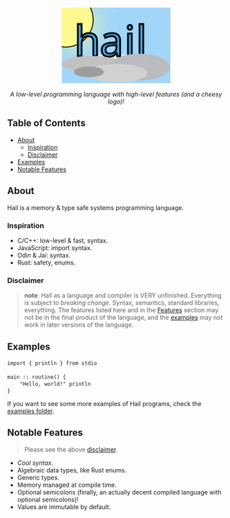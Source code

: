 <p align="center">
    <img src="logo.svg" width="50%">
    <p align="center"><i>A low-level programming language with high-level features (and a cheesy logo)!</i><p>
</p>

## Table of Contents
- [About](#about)
    - [Inspiration](#inspiration)
    - [Disclaimer](#disclaimer)
- [Examples](#examples)
- [Notable Features](#notable-features)

## About
Hail is a memory & type safe systems programming language.

### Inspiration
- C/C++: low-level & fast, syntax.
- JavaScript: import syntax.
- Odin & Jai: syntax.
- Rust: safety, enums.

### Disclaimer
> **note**: Hail as a language and compiler is VERY unfinished.  Everything is subject to *breaking change*.  Syntax, semantics, standard libraries, everything.  The features listed here and in the [Features](#features) section may not be in the final product of the language, and the [examples](https://github.com/hail-lang/hail/tree/main/examples) may not work in later versions of the language.

## Examples
```hail
import { println } from stdio

main :: routine() {
    "Hello, world!" println
}
```

If you want to see some more examples of Hail programs, check the [examples folder](https://github.com/hail-lang/hail/tree/main/examples).

## Notable Features
> Please see the above [disclaimer](#disclaimer).

- *Cool syntax*.
- Algebraic data types, like Rust enums.
- Generic types.
- Memory managed at compile time.
- Optional semicolons (finally, an actually decent compiled language with optional semicolons)!
- Values are immutable by default.